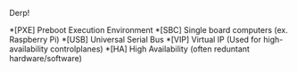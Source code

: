 Derp!

*[PXE] Preboot Execution Environment
*[SBC] Single board computers (ex. Raspberry Pi)
*[USB] Universal Serial Bus
*[VIP] Virtual IP (Used for high-availability controlplanes)
*[HA] High Availability (often reduntant hardware/software)